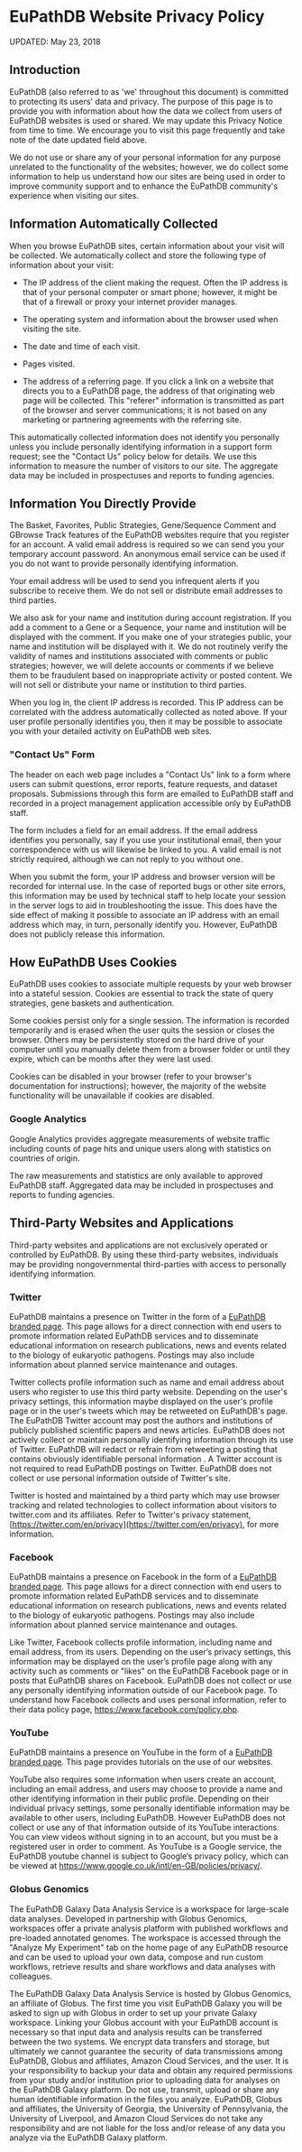 <!--#include virtual="/a/header.jsp?ftype=Privacy%20Policy" -->

# EuPathDB Website Privacy Policy

UPDATED: May 23, 2018

## Introduction

EuPathDB (also referred to as 'we' throughout this document) is committed to
protecting its users' data and privacy. The purpose of this page is to provide you
with information about how the data we collect from users of EuPathDB websites is used
or shared. We may update this Privacy Notice from time to time. We encourage you to
visit this page frequently and take note of the date updated field above.

We do not use or share any of your personal information for any purpose unrelated to
the functionality of the websites; however, we do collect some information to help us
understand how our sites are being used in order to improve community support and to
enhance the EuPathDB community's experience when visiting our sites.


## Information Automatically Collected

When you browse EuPathDB sites, certain information about your
visit will be collected. We automatically collect and store
the following type of information about your visit:

- The IP address of the client making the request. Often the IP address
is that of your personal computer or smart phone; however, it might be
that of a firewall or proxy your internet provider manages.

- The operating system and information about the browser used when visiting the site.

- The date and time of each visit.

- Pages visited.

- The address of a referring page. If you click a link on a website that directs you to a EuPathDB page,
 the address of that originating web page will be collected. This
"referer" information is transmitted as part of the browser and server 
communications; it is not based on any marketing or partnering
agreements with the referring site.

This automatically collected information does not identify you
personally unless you include personally identifying information in a
support form request; see the "Contact Us" policy below for details. We
use this information to measure the number of visitors to our site. The
aggregate data  may be included in prospectuses and reports to funding
agencies.

## Information You Directly Provide

The Basket, Favorites, Public Strategies, Gene/Sequence Comment and
GBrowse Track features of the EuPathDB websites require that you
register for an account. A valid email address is required so we can
send you your temporary account password. An anonymous email service can
be used if you do not want to provide personally identifying information.

Your email address will be used to send you infrequent alerts if you
subscribe to receive them. We do not sell or distribute email addresses
to third parties.

We also ask for your name and institution during account registration.
If you add a comment to a Gene or a Sequence, your name and institution
will be displayed with the comment. If you make one of your strategies
public, your name and institution will be displayed with it. We do not
routinely verify the validity of names and institutions associated with
comments or public strategies; however, we will delete accounts or
comments if we believe them to be fraudulent based on inappropriate activity or
posted content. We will not sell or distribute your name or institution
to third parties.

When you log in, the client IP address is recorded. This IP address can
be correlated with the address automatically collected as noted above. If
your user profile personally identifies you, then it may be possible to
associate you with your detailed activity on EuPathDB web sites.

### "Contact Us" Form

The header on each web page includes a "Contact Us" link to a form where
users can submit questions, error reports, feature requests, and dataset
proposals. Submissions through this form are emailed to EuPathDB staff
and recorded in a project management application accessible only by
EuPathDB staff.

The form includes a field for an email address. If the email address
identifies you personally, say if you use your institutional email, then
your correspondence with us will likewise be linked to you. A valid
email is not strictly required, although we can not reply to you without
one.

When you submit the form, your IP address and browser version will be
recorded for internal use. In the case of reported bugs or other site
errors, this information may be used by technical staff to help locate
your session in the server logs to aid in troubleshooting the issue. This
does have the side effect of making it possible to associate an IP address with
an email address which may, in turn, personally identify you. However,
EuPathDB does not publicly release this information.


## How EuPathDB Uses Cookies

EuPathDB uses cookies to associate multiple requests by your web browser
into a stateful session. Cookies are essential to track the state of
query strategies, gene baskets and authentication.

Some cookies persist only for a single session. The information is
recorded temporarily and is erased when the user quits the session or
closes the browser. Others may be persistently stored on the hard drive
of your computer until you manually delete them from a browser folder or
until they expire, which can be months after they were last used.

Cookies can be disabled in your browser (refer to your browser's
documentation for instructions); however, the majority of the website
functionality will be unavailable if cookies are disabled.

### Google Analytics

Google Analytics provides aggregate measurements of website traffic
including counts of page hits and unique users along with statistics on
countries of origin.

The raw measurements and statistics are only available to approved
EuPathDB staff. Aggregated data may be included in prospectuses and
reports to funding agencies.


## Third-Party Websites and Applications

Third-party websites and applications are not exclusively operated or
controlled by EuPathDB. By using these third-party websites, individuals
may be providing nongovernmental third-parties with access to personally
identifying information.

### Twitter

EuPathDB maintains a presence on Twitter in the form of a [EuPathDB
branded page](https://twitter.com/EuPathDB). This page allows for a
direct connection with end users to promote information related EuPathDB
services and to disseminate educational information on research
publications, news and events related to the biology of eukaryotic
pathogens. Postings may also include information about planned service
maintenance and outages.

Twitter collects profile information such as name and email address
about users who register to use this third party website. Depending on
the user's privacy settings, this information maybe displayed on the
user's profile page or in the user's tweets which may be retweeted on
EuPathDB's page. The EuPathDB Twitter account may post the authors and
institutions of publicly published scientific papers and news articles.
EuPathDB does not actively collect or maintain personally identifying
information through its use of Twitter. EuPathDB will redact or refrain
from retweeting a posting that contains obviously identifiable personal
information . A Twitter account is not required to read EuPathDB
postings on Twitter. EuPathDB does not collect or use personal
information outside of Twitter's site.


Twitter is hosted and maintained by a third party which may use browser
tracking and related technologies to collect information about visitors
to twitter.com and its affiliates. Refer to Twitter's privacy statement,
[https://twitter.com/en/privacy](https://twitter.com/en/privacy), for more information.


### Facebook

EuPathDB maintains a presence on Facebook in the form of a [EuPathDB
branded page](https://facebook.com/EuPathDB). This page allows for a
direct connection with end users to promote information related EuPathDB
services and to disseminate educational information on research
publications, news and events related to the biology of eukaryotic
pathogens. Postings may also include information about planned service
maintenance and outages.

Like Twitter, Facebook collects profile information, including name and
email address, from its users. Depending on the user’s privacy settings,
this information may be displayed on the user’s profile page along with
any activity such as comments or "likes" on the EuPathDB Facebook page
or in posts that EuPathDB shares on Facebook. EuPathDB does not collect
or use any personally identifying information outside of our Facebook
page. To understand how Facebook collects and uses personal information,
refer to their data policy page, https://www.facebook.com/policy.php.  

### YouTube

EuPathDB maintains a presence on YouTube in the form of a [EuPathDB
branded page](https://www.youtube.com/user/EuPathDB). This page provides
tutorials on the use of our websites.

YouTube also requires some information when users create an account,
including an email address, and users may choose to provide a name and
other identifying information in their public profile. Depending on
their individual privacy settings, some personally identifiable
information may be available to other users, including EuPathDB. However
EuPathDB does not collect or use any of that information outside of its
YouTube interactions. You can view videos without signing in to an
account, but you must be a registered user in order to comment.  As
YouTube is a Google service, the EuPathDB youtube channel is subject to
Google’s privacy policy, which can be viewed at
https://www.google.co.uk/intl/en-GB/policies/privacy/. 

### Globus Genomics

The EuPathDB Galaxy Data Analysis Service is a workspace for large-scale
data analyses. Developed in partnership with Globus Genomics, workspaces
offer a private analysis platform with published workflows and
pre-loaded annotated genomes. The workspace is accessed through the
"Analyze My Experiment" tab on the home page of any EuPathDB resource
and can be used to upload your own data, compose and run custom
workflows, retrieve results and share workflows and data analyses with
colleagues.

The EuPathDB Galaxy Data Analysis Service is hosted by Globus Genomics,
an affiliate of Globus. The first time you visit EuPathDB Galaxy you
will be asked to sign up with Globus in order to set up your private
Galaxy workspace. Linking your Globus account with your EuPathDB account
is necessary so that input data and analysis results can be transferred
between the two systems.  We encrypt data transfers and storage, but
ultimately we cannot guarantee the security of data transmissions
among EuPathDB, Globus and affiliates, Amazon Cloud Services, and the
user. It is your responsibility to backup your data and obtain any
required permissions from your study and/or institution prior to
uploading data for analyses on the EuPathDB Galaxy platform. Do not use,
transmit, upload or share any human identifiable information in the
files you analyze. EuPathDB, Globus and affiliates, the University of
Georgia, the University of Pennsylvania, the University of Liverpool, and Amazon
Cloud Services do not take any responsibility and are not liable for the
loss and/or release of any data you analyze via the EuPathDB Galaxy
platform.

<!--#include virtual="/a/footer.jsp" -->

